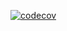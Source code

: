 [![codecov](https://codecov.io/gh/Golang-Coach/client/branch/master/graph/badge.svg)](https://codecov.io/gh/Golang-Coach/client)
